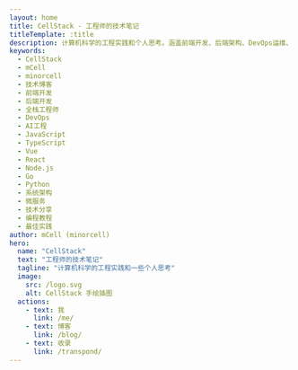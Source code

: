 ```yaml
---
layout: home
title: CellStack - 工程师的技术笔记
titleTemplate: :title
description: 计算机科学的工程实践和个人思考。涵盖前端开发、后端架构、DevOps运维、AI工程等技术领域的深度文章和实战经验分享。
keywords:
  - CellStack
  - mCell
  - minorcell
  - 技术博客
  - 前端开发
  - 后端开发
  - 全栈工程师
  - DevOps
  - AI工程
  - JavaScript
  - TypeScript
  - Vue
  - React
  - Node.js
  - Go
  - Python
  - 系统架构
  - 微服务
  - 技术分享
  - 编程教程
  - 最佳实践
author: mCell (minorcell)
hero:
  name: "CellStack"
  text: "工程师的技术笔记"
  tagline: "计算机科学的工程实践和一些个人思考"
  image:
    src: /logo.svg
    alt: CellStack 手绘插图
  actions:
    - text: 我
      link: /me/
    - text: 博客
      link: /blog/
    - text: 收录
      link: /transpond/
---
```


